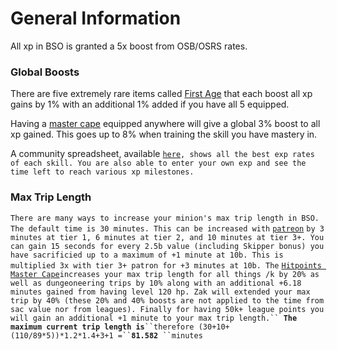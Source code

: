 # General Information

All xp in BSO is granted a 5x boost from OSB/OSRS rates.

### Global Boosts

There are five extremely rare items called [First Age](../custom-items/equippables/#first-age) that each boost all xp gains by 1% with an additional 1% added if you have all 5 equipped.

Having a [master cape](../custom-items/equippables/#master-capes) equipped anywhere will give a global 3% boost to all xp gained. This goes up to 8% when training the skill you have mastery in.

A community spreadsheet, available [`here`](https://docs.google.com/spreadsheets/d/1ZMaCkbzR2TV9QVoRub74btXCc8Cw1coVff7VXUxvYkE/htmlview)`, shows all the best exp rates of each skill. You are also able to enter your own exp and see the time left to reach various xp milestones.`&#x20;



### Max Trip Length

`There are many ways to increase your minion's max trip length in BSO. The default time is 30 minutes. This can be increased with` [`patreon`](../custom-items/patronage.md) `by 3 minutes at tier 1, 6 minutes at tier 2, and 10 minutes at tier 3+. You can gain 15 seconds for every 2.5b value (including Skipper bonus) you have sacrificied up to a maximum of +1 minute at 10b. This is multiplied 3x with tier 3+ patron for +3 minutes at 10b. The` [`Hitpoints Master Cape`](../custom-items/equippables/#master-capes)`increases your max trip length for all things /k by 20% as well as dungeoneering trips by 10% along with an additional +6.18 minutes gained from having level 120 hp. Zak will extended your max trip by 40% (these 20% and 40% boosts are not applied to the time from sac value nor from leagues). Finally for having 50k+ league points you will gain an additional +1 minute to your max trip length.`` `**`The maximum current trip length is`**` ``therefore (30+10+(110/89*5))*1.2*1.4+3+1 =`` `**`81.582`**` ``minutes`
